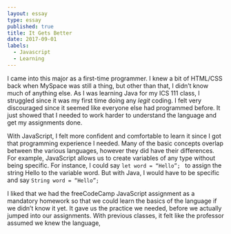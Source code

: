 ```yaml
---
layout: essay
type: essay
published: true
title: It Gets Better
date: 2017-09-01
labels:
  - Javascript
  - Learning
---
```


I came into this major as a first-time programmer. I knew a bit of HTML/CSS back when MySpace was still a thing, but other than that, I didn’t know much of anything else. As I was learning Java for my ICS 111 class, I struggled since it was my first time doing any *legit* coding. I felt very discouraged since it seemed like everyone else had programmed before. It just showed that I needed to work harder to understand the language and get my assignments done. 

With JavaScript, I felt more confident and comfortable to learn it since I got that programming experience I needed. Many of the basic concepts overlap between the various languages, however they did have their differences. For example, JavaScript allows us to create variables of any type without being specific. For instance, I could say ```let word = “Hello”; ``` to assign the string Hello to the variable word. But with Java, I would have to be specific and say ```String word = “Hello”; ```

I liked that we had the freeCodeCamp JavaScript assignment as a mandatory homework so that we could learn the basics of the language if we didn’t know it yet. It gave us the practice we needed, before we actually jumped into our assignments. With previous classes, it felt like the professor assumed we knew the language, 
